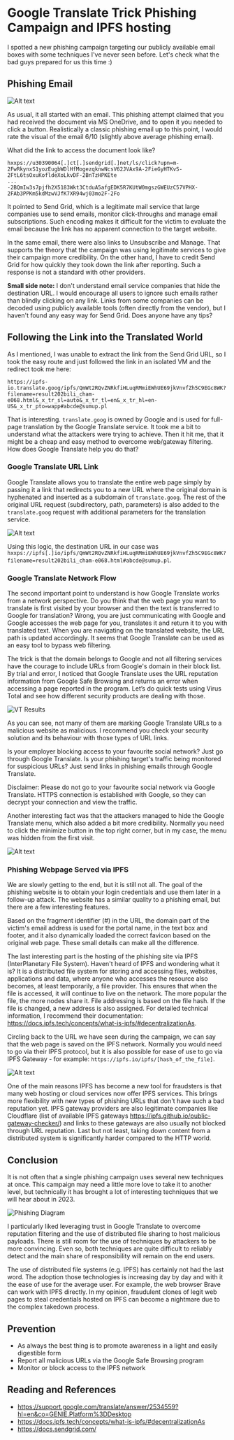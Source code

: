 # Google Translate Trick Phishing Campaign and IPFS hosting

I spotted a new phishing campaign targeting our publicly available email boxes with some techniques I've never seen before. Let's check what the bad guys prepared for us this time :)

## Phishing Email

![Alt text](Data/email.png?raw=true "Email sample")

As usual, it all started with an email. This phishing attempt claimed that you had received the document via MS OneDrive, and to open it you needed to click a button. Realistically a classic phishing email up to this point, I would rate the visual of the email 6/10 (slightly above average phishing email).

What did the link to access the document look like?

```
hxxps://u30390064[.]ct[.]sendgrid[.]net/ls/click?upn=m-2FwRkynxS1yozEugbWDlHfMogezqknwNcsV62JVAx9A-2FieGyHTKvS-2FtL6tsOxuKofldeXoLkvDF-2BnTzHPKEte
...
-2BQmIw3s7pjfh2X5183Wkt3CtduA5afgEDK5R7KUtW0mgszGWEUzC57VPHX-2FAb3PPKm5kdMzwVJfK7XR94wj03mo2F-2Fo
```

It pointed to Send Grid, which is a legitimate mail service that large companies use to send emails, monitor click-throughs and manage email subscriptions. Such encoding makes it difficult for the victim to evaluate the email because the link has no apparent connection to the target website.

In the same email, there were also links to Unsubscribe and Manage. That supports the theory that the campaign was using legitimate services to give their campaign more credibility. On the other hand, I have to credit Send Grid for how quickly they took down the link after reporting. Such a response is not a standard with other providers.

**Small side note:** I don't understand email service companies that hide the destination URL. I would encourage all users to ignore such emails rather than blindly clicking on any link. Links from some companies can be decoded using publicly available tools (often directly from the vendor), but I haven't found any easy way for Send Grid. Does anyone have any tips?

## Following the Link into the Translated World

As I mentioned, I was unable to extract the link from the Send Grid URL, so I took the easy route and just followed the link in an isolated VM and the redirect took me here:

```
https://ipfs-io.translate.goog/ipfs/QmWt2RQvZNRkfiHLuqRMmiEWhUE69jkVnvfZh5C9EGc8WK?filename=result202bili_cham-e068.html&_x_tr_sl=auto&_x_tr_tl=en&_x_tr_hl=en-US&_x_tr_pto=wapp#abcde@sumup.pl
```

That is interesting. `translate.goog` is owned by Google and is used for full-page translation by the Google Translate service. It took me a bit to understand what the attackers were trying to achieve. Then it hit me, that it might be a cheap and easy method to overcome web/gateway filtering. How does Google Translate help you do that?

### Google Translate URL Link

Google Translate allows you to translate the entire web page simply by passing it a link that redirects you to a new URL where the original domain is hyphenated and inserted as a subdomain of `translate.goog`. The rest of the original URL request (subdirectory, path, parameters) is also added to the `translate.goog` request with additional parameters for the translation service.

![Alt text](Data/google_translate.png?raw=true "Email sample")

Using this logic, the destination URL in our case was `hxxps://ipfs[.]io/ipfs/QmWt2RQvZNRkfiHLuqRMmiEWhUE69jkVnvfZh5C9EGc8WK?filename=result202bili_cham-e068.html#abcde@sumup.pl`.

### Google Translate Network Flow

The second important point to understand is how Google Translate works from a network perspective. Do you think that the web page you want to translate is first visited by your browser and then the text is transferred to Google for translation? Wrong, you are just communicating with Google and Google accesses the web page for you, translates it and return it to you with translated text. When you are navigating on the translated website, the URL path is updated accordingly. It seems that Google Translate can be used as an easy tool to bypass web filtering.

The trick is that the domain belongs to Google and not all filtering services have the courage to include URLs from Google's domain in their block list. By trial and error, I noticed that Google Translate uses the URL reputation information from Google Safe Browsing and returns an error when accessing a page reported in the program. Let’s do quick tests using Virus Total and see how different security products are dealing with those.

![VT Results](Data/vt_results.png?raw=true)

As you can see, not many of them are marking Google Translate URLs to a malicious website as malicious. I recommend you check your security solution and its behaviour with those types of URL links.

Is your employer blocking access to your favourite social network? Just go through Google Translate. Is your phishing target's traffic being monitored for suspicious URLs? Just send links in phishing emails through Google Translate.

Disclaimer: Please do not go to your favourite social network via Google Translate. HTTPS connection is established with Google, so they can decrypt your connection and view the traffic.

Another interesting fact was that the attackers managed to hide the Google Translate menu, which also added a bit more credibility. Normally you need to click the minimize button in the top right corner, but in my case, the menu was hidden from the first visit.

![Alt text](Data/phishing_page.png?raw=true "Email sample")

### Phishing Webpage Served via IPFS

We are slowly getting to the end, but it is still not all. The goal of the phishing website is to obtain your login credentials and use them later in a follow-up attack. The website has a similar quality to a phishing email, but there are a few interesting features.

Based on the fragment identifier (#) in the URL, the domain part of the victim's email address is used for the portal name, in the text box and footer, and it also dynamically loaded the correct favicon based on the original web page. These small details can make all the difference.

The last interesting part is the hosting of the phishing site via IPFS (InterPlanetary File System). Haven't heard of IPFS and wondering what it is? It is a distributed file system for storing and accessing files, websites, applications and data, where anyone who accesses the resource also becomes, at least temporarily, a file provider. This ensures that when the file is accessed, it will continue to live on the network. The more popular the file, the more nodes share it. File addressing is based on the file hash. If the file is changed, a new address is also assigned. For detailed technical information, I recommend their documentation: https://docs.ipfs.tech/concepts/what-is-ipfs/#decentralizationAs.

Circling back to the URL we have seen during the campaign, we can say that the web page is saved on the IPFS network. Normally you would need to go via their IPFS protocol, but it is also possible for ease of use to go via IPFS Gateway - for example: `https://ipfs.io/ipfs/[hash_of_the_file]`.

![Alt text](Data/IPFS.png?raw=true "Email sample")

One of the main reasons IPFS has become a new tool for fraudsters is that many web hosting or cloud services now offer IPFS services. This brings more flexibility with new types of phishing URLs that don't have such a bad reputation yet. IPFS gateway providers are also legitimate companies like Cloudflare (list of available IPFS gateways https://ipfs.github.io/public-gateway-checker/) and links to these gateways are also usually not blocked through URL reputation. Last but not least, taking down content from a distributed system is significantly harder compared to the HTTP world.

## Conclusion

It is not often that a single phishing campaign uses several new techniques at once. This campaign may need a little more love to take it to another level, but technically it has brought a lot of interesting techniques that we will hear about in 2023.

![Phishing Diagram](Data/diagram.png?raw=true)

I particularly liked leveraging trust in Google Translate to overcome reputation filtering and the use of distributed file sharing to host malicious payloads. There is still room for the use of techniques by attackers to be more convincing. Even so, both techniques are quite difficult to reliably detect and the main share of responsibility will remain on the end users.

The use of distributed file systems (e.g. IPFS) has certainly not had the last word. The adoption those technologies is increasing day by day and with it the ease of use for the average user. For example, the web browser Brave can work with IPFS directly. In my opinion, fraudulent clones of legit web pages to steal credentials hosted on IPFS can become a nightmare due to the complex takedown process.

## Prevention

- As always the best thing is to promote awareness in a light and easily digestible form
- Report all malicious URLs via the Google Safe Browsing program
- Monitor or block access to the IPFS network

## Reading and References

- https://support.google.com/translate/answer/2534559?hl=en&co=GENIE.Platform%3DDesktop
- https://docs.ipfs.tech/concepts/what-is-ipfs/#decentralizationAs
- https://docs.sendgrid.com/
